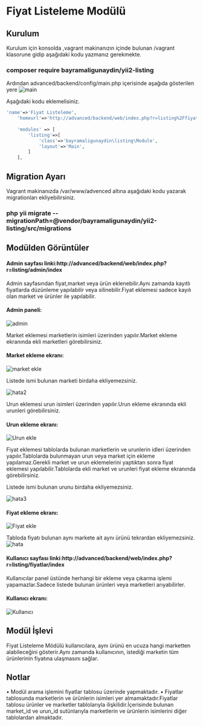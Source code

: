 # Fiyat Listeleme Modülü
## Kurulum
Kurulum için konsolda ,vagrant makinanızın içinde bulunan /vagrant klasorune gidip aşağıdaki kodu yazmanız gerekmekte.
### composer require bayramaligunaydin/yii2-listing

Ardından advanced/backend/config/main.php içerisinde aşağıda gösterilen yere
![main](https://user-images.githubusercontent.com/76952086/104830342-073df280-588f-11eb-976f-fc47afb60e9f.png)

Aşağıdaki kodu eklemelisiniz.

```php
'name'=>'Fiyat Listeleme',
    'homeurl'=>'http://advanced/backend/web/index.php?r=listing%2Ffiyatlar%2Findex',
     
    'modules' => [
        'listing'=>[
            'class'=>'bayramaligunaydin\listing\Module',
            'layout'=>'Main',
        ]
    ],
```
## Migration Ayarı

Vagrant makinanızda /var/www/advenced altına aşağıdaki kodu yazarak migrationları ekliyebilirsiniz.

### php yii migrate --migrationPath=@vendor/bayramaligunaydin/yii2-listing/src/migrations

## Modülden Görüntüler

#### Admin sayfası linki:http://advanced/backend/web/index.php?r=listing/admin/index

Admin sayfasından fiyat,market veya ürün eklenebilir.Aynı zamanda kayıtlı fiyatlarda düzünleme yapılabilir veya silinebilir.Fiyat eklemesi sadece kayılı olan market ve ürünler ile yapılabilir.

#### Admin paneli:
![admin](https://user-images.githubusercontent.com/76952086/104830404-f0e46680-588f-11eb-9890-a02e4040bcaf.png)



Market eklemesi marketlerin isimleri üzerinden yapılır.Market ekleme ekranında ekli marketleri görebilirsiniz.

#### Market ekleme ekranı:
![market ekle](https://user-images.githubusercontent.com/76952086/104830420-0d809e80-5890-11eb-9db6-64e049a9e165.png)

Listede ismi bulunan marketi birdaha ekliyemezsiniz.

![hata2](https://user-images.githubusercontent.com/76952086/104830745-afa18600-5892-11eb-9955-aa6e8bd8bc58.png)

Urun eklemesi urun isimleri üzerinden yapılır.Urun ekleme ekranında ekli urunleri görebilirsiniz.

#### Urun ekleme ekranı:
![Urun ekle](https://user-images.githubusercontent.com/76952086/104830421-0f4a6200-5890-11eb-8de7-6fcf761d01b5.png)

Fiyat eklemesi tablolarda bulunan marketlerin ve urunlerin idleri üzerinden yapılır.Tablolarda bulunmayan urun veya market için ekleme yapılamaz.Gerekli market ve urun eklemelerini yaptıktan sonra fiyat eklemesi yapılabilir.Tablolarda ekli market ve urunleri fiyat ekleme ekranında görebilirsiniz.

Listede ismi bulunan urunu birdaha ekliyemezsiniz.

![hata3](https://user-images.githubusercontent.com/76952086/104830996-74548680-5895-11eb-9043-8467b450480a.png)

#### Fiyat ekleme ekranı:
![Fiyat ekle](https://user-images.githubusercontent.com/76952086/104830417-0b1e4480-5890-11eb-96e0-fcfb482604a4.png)

Tabloda fiyatı bulunan aynı markete ait aynı ürünü tekrardan ekliyemezsiniz.
![hata](https://user-images.githubusercontent.com/76952086/104830423-11acbc00-5890-11eb-8a5b-cefb6218af23.png)


#### Kullanıcı sayfası linki:http://advanced/backend/web/index.php?r=listing/fiyatlar/index

Kullanıcılar panel üstünde herhangi bir ekleme veya çıkarma işlemi yapamazlar.Sadece listede bulunan ürünleri veya marketleri arıyabilirler.

#### Kullanıcı ekranı:
![Kullanıcı](https://user-images.githubusercontent.com/76952086/104830406-f477ed80-588f-11eb-8277-be608f228264.png)

## Modül İşlevi

Fiyat Listeleme Mödülü kullanıcılara, aynı ürünü en ucuza hangi marketten alabileceğini gösterir.Aynı zamanda kullanıcının, istediği marketin tüm ürünlerinin fiyatına ulaşmasını sağlar. 

## Notlar

• Modül arama işlemini fiyatlar tablosu üzerinde yapmaktadır.
• Fiyatlar tablosunda marketlerin ve ürünlerin isimleri yer almamaktadır.Fiyatlar tablosu ürünler ve marketler tablolarıyla ilişkilidir.İçerisinde bulunan market_id ve urun_id sutünlarıyla marketlerin ve ürünlerin isimlerini diğer tablolardan almaktadır.
